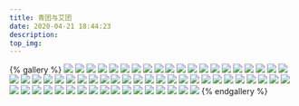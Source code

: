 ```yaml
---
title: 青团与艾团
date: 2020-04-21 18:44:23
description:
top_img: 
---
```


{% gallery %}
![](https://cdn.jsdelivr.net/gh/vanuo1013/cloudImg/img/62.jpg)
![](https://cdn.jsdelivr.net/gh/vanuo1013/cloudImg/img/61.jpg)
![](https://cdn.jsdelivr.net/gh/vanuo1013/cloudImg/img/60.jpg)
![](https://cdn.jsdelivr.net/gh/vanuo1013/cloudImg/img/59.jpg)
![](https://cdn.jsdelivr.net/gh/vanuo1013/cloudImg/img/58.jpg)
![](https://cdn.jsdelivr.net/gh/vanuo1013/cloudImg/img/57.jpg)
![](https://cdn.jsdelivr.net/gh/vanuo1013/cloudImg/img/56.jpg)
![](https://cdn.jsdelivr.net/gh/vanuo1013/cloudImg/img/55.jpg)
![](https://cdn.jsdelivr.net/gh/vanuo1013/cloudImg/img/54.jpg)
![](https://cdn.jsdelivr.net/gh/vanuo1013/cloudImg/img/53.jpg)
![](https://cdn.jsdelivr.net/gh/vanuo1013/cloudImg/img/52.jpg)
![](https://cdn.jsdelivr.net/gh/vanuo1013/cloudImg/img/51.jpg)
![](https://cdn.jsdelivr.net/gh/vanuo1013/cloudImg/img/50.jpg)
![](https://cdn.jsdelivr.net/gh/vanuo1013/cloudImg/img/49.jpg)
![](https://cdn.jsdelivr.net/gh/vanuo1013/cloudImg/img/48.jpg)
![](https://cdn.jsdelivr.net/gh/vanuo1013/cloudImg/img/47.jpg)
![](https://cdn.jsdelivr.net/gh/vanuo1013/cloudImg/img/46.jpg)
![](https://cdn.jsdelivr.net/gh/vanuo1013/cloudImg/img/45.jpg)
![](https://cdn.jsdelivr.net/gh/vanuo1013/cloudImg/img/44.jpg)
![](https://cdn.jsdelivr.net/gh/vanuo1013/cloudImg/img/43.jpg)
![](https://cdn.jsdelivr.net/gh/vanuo1013/cloudImg/img/42.jpg)
![](https://cdn.jsdelivr.net/gh/vanuo1013/cloudImg/img/41.jpg)
![](https://cdn.jsdelivr.net/gh/vanuo1013/cloudImg/img/40.jpg)
![](https://cdn.jsdelivr.net/gh/vanuo1013/cloudImg/img/39.jpg)
![](https://cdn.jsdelivr.net/gh/vanuo1013/cloudImg/img/38.jpg)
![](https://cdn.jsdelivr.net/gh/vanuo1013/cloudImg/img/37.jpg)
![](https://cdn.jsdelivr.net/gh/vanuo1013/cloudImg/img/36.jpg)
![](https://cdn.jsdelivr.net/gh/vanuo1013/cloudImg/img/35.jpg)
![](https://cdn.jsdelivr.net/gh/vanuo1013/cloudImg/img/34.jpg)
![](https://cdn.jsdelivr.net/gh/vanuo1013/cloudImg/img/33.jpg)
![](https://cdn.jsdelivr.net/gh/vanuo1013/cloudImg/img/32.jpg)
![](https://cdn.jsdelivr.net/gh/vanuo1013/cloudImg/img/31.jpg)
![](https://cdn.jsdelivr.net/gh/vanuo1013/cloudImg/img/30.jpg)
![](https://cdn.jsdelivr.net/gh/vanuo1013/cloudImg/img/29.jpg)
![](https://cdn.jsdelivr.net/gh/vanuo1013/cloudImg/img/28.jpg)
![](https://cdn.jsdelivr.net/gh/vanuo1013/cloudImg/img/27.jpg)
![](https://cdn.jsdelivr.net/gh/vanuo1013/cloudImg/img/26.jpg)
![](https://cdn.jsdelivr.net/gh/vanuo1013/cloudImg/img/25.jpg)
![](https://cdn.jsdelivr.net/gh/vanuo1013/cloudImg/img/24.jpg)
![](https://cdn.jsdelivr.net/gh/vanuo1013/cloudImg/img/23.jpg)
![](https://cdn.jsdelivr.net/gh/vanuo1013/cloudImg/img/22.jpg)
![](https://cdn.jsdelivr.net/gh/vanuo1013/cloudImg/img/21.jpg)
![](https://cdn.jsdelivr.net/gh/vanuo1013/cloudImg/img/20.jpg)
![](https://cdn.jsdelivr.net/gh/vanuo1013/cloudImg/img/19.jpg)
![](https://cdn.jsdelivr.net/gh/vanuo1013/cloudImg/img/18.jpg)
![](https://cdn.jsdelivr.net/gh/vanuo1013/cloudImg/img/17.jpg)
![](https://cdn.jsdelivr.net/gh/vanuo1013/cloudImg/img/16.jpg)
![](https://cdn.jsdelivr.net/gh/vanuo1013/cloudImg/img/15.jpg)
![](https://cdn.jsdelivr.net/gh/vanuo1013/cloudImg/img/14.jpg)
![](https://cdn.jsdelivr.net/gh/vanuo1013/cloudImg/img/13.jpg)
![](https://cdn.jsdelivr.net/gh/vanuo1013/cloudImg/img/12.jpg)
![](https://cdn.jsdelivr.net/gh/vanuo1013/cloudImg/img/11.jpg)
![](https://cdn.jsdelivr.net/gh/vanuo1013/cloudImg/img/10.jpg)
![](https://cdn.jsdelivr.net/gh/vanuo1013/cloudImg/img/09.jpg)
![](https://cdn.jsdelivr.net/gh/vanuo1013/cloudImg/img/08.jpg)
![](https://cdn.jsdelivr.net/gh/vanuo1013/cloudImg/img/07.jpg)
![](https://cdn.jsdelivr.net/gh/vanuo1013/cloudImg/img/06.jpg)
![](https://cdn.jsdelivr.net/gh/vanuo1013/cloudImg/img/05.jpg)
![](https://cdn.jsdelivr.net/gh/vanuo1013/cloudImg/img/04.jpg)
![](https://cdn.jsdelivr.net/gh/vanuo1013/cloudImg/img/03.jpg)
![](https://cdn.jsdelivr.net/gh/vanuo1013/cloudImg/img/02.jpg)
![](https://cdn.jsdelivr.net/gh/vanuo1013/cloudImg/img/01.jpg)
{% endgallery %}